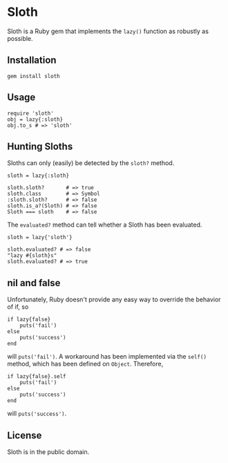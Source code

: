 Sloth
=====

Sloth is a Ruby gem that implements the `lazy()` function as robustly as
possible.

Installation
------------

	gem install sloth

Usage
-----

	require 'sloth'
	obj = lazy{:sloth}
	obj.to_s # => 'sloth'

Hunting Sloths
--------------

Sloths can only (easily) be detected by the `sloth?` method.

	sloth = lazy{:sloth}

	sloth.sloth?       # => true
	sloth.class        # => Symbol
	:sloth.sloth?      # => false
	sloth.is_a?(Sloth) # => false
	Sloth === sloth    # => false

The `evaluated?` method can tell whether a Sloth has been evaluated.

	sloth = lazy{'sloth'}

	sloth.evaluated? # => false
	"lazy #{sloth}s"
	sloth.evaluated? # => true

nil and false
-------------

Unfortunately, Ruby doesn't provide any easy way to override the behavior of if,
so

	if lazy{false}
		puts('fail')
	else
		puts('success')
	end

will `puts('fail')`. A workaround has been implemented via the `self()` method,
which has been defined on `Object`. Therefore,

	if lazy{false}.self
		puts('fail')
	else
		puts('success')
	end

will `puts('success')`.

License
-------

Sloth is in the public domain.
